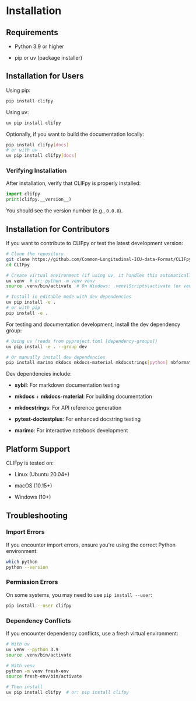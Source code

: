 # Installation

## Requirements

- Python 3.9 or higher

- pip or uv (package installer)

## Installation for Users

Using pip:

<!-- skip: next -->
```bash
pip install clifpy
```

Using uv:

<!-- skip: next -->
```bash
uv pip install clifpy
```

Optionally, if you want to build the documentation locally:

<!-- skip: next -->
```bash
pip install clifpy[docs]
# or with uv
uv pip install clifpy[docs]
```

### Verifying Installation

After installation, verify that CLIFpy is properly installed:

```python
import clifpy
print(clifpy.__version__)
```

You should see the version number (e.g., `0.0.8`).

## Installation for Contributors

If you want to contribute to CLIFpy or test the latest development version:

<!-- skip: next -->
```bash
# Clone the repository
git clone https://github.com/Common-Longitudinal-ICU-data-Format/CLIFpy.git
cd CLIFpy

# Create virtual environment (if using uv, it handles this automatically)
uv venv  # or: python -m venv venv
source .venv/bin/activate  # On Windows: .venv\Scripts\activate (or venv\Scripts\activate)

# Install in editable mode with dev dependencies
uv pip install -e .
# or with pip
pip install -e .
```
For testing and documentation development, install the dev dependency group:

<!-- skip: next -->
```bash
# Using uv (reads from pyproject.toml [dependency-groups])
uv pip install -e . --group dev

# Or manually install dev dependencies
pip install marimo mkdocs mkdocs-material mkdocstrings[python] nbformat pytest-doctestplus sybil
```

Dev dependencies include:

- **sybil**: For markdown documentation testing

- **mkdocs** + **mkdocs-material**: For building documentation

- **mkdocstrings**: For API reference generation

- **pytest-doctestplus**: For enhanced docstring testing

- **marimo**: For interactive notebook development

## Platform Support

CLIFpy is tested on:

- Linux (Ubuntu 20.04+)

- macOS (10.15+)

- Windows (10+)

## Troubleshooting

### Import Errors

If you encounter import errors, ensure you're using the correct Python environment:

```bash
which python
python --version
```

### Permission Errors

On some systems, you may need to use `pip install --user`:

<!-- skip: next -->
```bash
pip install --user clifpy
```

### Dependency Conflicts

If you encounter dependency conflicts, use a fresh virtual environment:

<!-- skip: next -->
```bash
# With uv
uv venv --python 3.9
source .venv/bin/activate

# With venv
python -m venv fresh-env
source fresh-env/bin/activate

# Then install
uv pip install clifpy  # or: pip install clifpy
```
